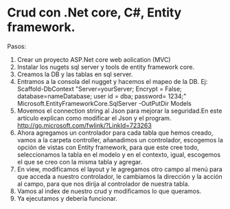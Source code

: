 # Crud con .Net core, C#, Entity framework.

Pasos: 
1. Crear un proyecto ASP.Net core web aolication (MVC)
2. Instalar los nugets sql server y tools de entity framework core.
3. Creamos la DB y las tablas en sql server.
4. Entramos a la consola del nugget y hacemos el mapeo de la DB. Ej: Scaffold-DbContext "Server=yourServer; Encrypt = False; database=nameDatabase; user id = dba; password= 1234;" Microsoft.EntityFrameworkCore.SqlServer -OutPutDir Models
5. Movemos el connection string al Json para mejorar la seguridad.En este artículo explican como modificar el Json y el program.   http://go.microsoft.com/fwlink/?LinkId=723263
6. Ahora agregamos un controlador para cada tabla que hemos creado, vamos a la carpeta controller, añanadimos un controlador, escogemos la opción de vistas con Entity framework, para que este cree todo, seleccionamos la tabla en el modelo y en el contexto, igual, escogemos el que se creo con la misma tabla y agregar.
7. En view, modificamos el layout y le agregamos otro campo al menú para que acceda a nuestro controlador, le cambiamos la dirección y la acción al campo, para que nos dirija al controlador de nuestra tabla.
8. Vamos al index de nuestro crud y modificamos lo que queramos.
9. Ya ejecutamos y debería funcionar.
